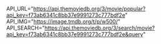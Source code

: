 API_URL="https://api.themoviedb.org/3/movie/popular?api_key=f73ab6341c8bb37e9991273c777bdf2e"
API_IMG="https://image.tmdb.org/t/p/w500/"
API_SEARCH="https://api.themoviedb.org/3/search/movie?api_key=f73ab6341c8bb37e9991273c777bdf2e&query"